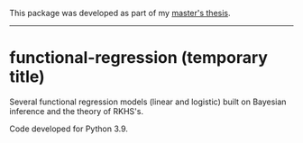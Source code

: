 This package was developed as part of my [master's thesis](https://github.com/antcc/tfm).

------------

# functional-regression (temporary title)
Several functional regression models (linear and logistic) built on Bayesian inference and the theory of RKHS's.

Code developed for Python 3.9.
